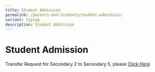 ```yaml
---
title: Student Admission
permalink: /parents-and-students/student-admission/
variant: tiptap
description: Student Admission
---
```

<h1>Student Admission</h1><p>Transfer Request for Secondary 2 to Secondary 5, please <a href="https://form.gov.sg/635b8dcacf04370012859a91" rel="noopener noreferrer nofollow" target="_blank">Click Here</a></p><p></p>